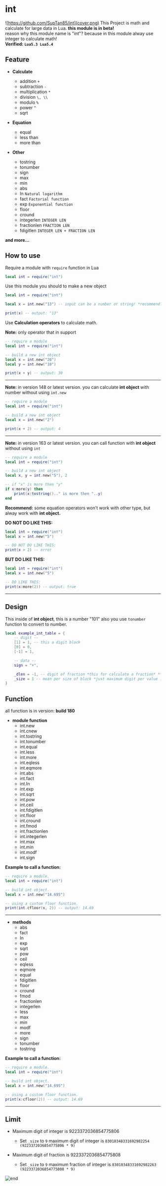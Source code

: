 # int

![https://github.com/SupTan85/int](cover.png)
This Project is math and calculate for large data in Lua. **this module is in beta!**\
reason why this module name is "int"? because in this module alway use integer to calculate math!\
**Verified: `Lua5.3 Lua5.4`**

## Feature

- **Calculate**
  - addition `+`
  - subtraction `-`
  - multiplication `*`
  - division `\, \\`
  - modulo `%`
  - power `^`
  - sqrt

- **Equation**
  - equal
  - less than
  - more than

- **Other**
  - tostring
  - tonumber
  - sign
  - max
  - min
  - abs
  - In `Natural logarithm`
  - fact `Factorial function`
  - exp `Exponential function`
  - floor
  - cround
  - integerlen `INTEGER LEN`
  - fractionlen `FRACTION LEN`
  - fdigitlen `INTEGER LEN + FRACTION LEN`

**and more...**

## How to use

Require a module with `require` function in Lua

```lua
local int = require("int")
```

Use this module you should to make a new object

```lua
local int = require("int")

local x = int.new("13") -- input can be a number or string! *recommend to use string*

print(x) -- output: "13"
```

Use **Calculation operators** to calculate math.

**Note:** only operator that in support

```lua
-- require a module
local int = require("int")

-- build a new int object
local x = int.new("20")
local y = int.new("10")

print(x + y) -- output: 30
```

-----
**Note:** in version 148 or latest version. you can calculate **int object** with number without using `int.new`

```lua
-- require a module
local int = require("int")

-- build a new int object
local x = int.new("2")

print(x + 2) -- output: 4

```

-----
**Note:** in version 163 or latest version. you can call function with **int object** without using `int`

```lua
-- require a module
local int = require("int")

-- build a new int object
local x, y = int.new("5"), 2

-- if "x" is more then "y"
if x:more(y) then
    print(x:tostring().." is more then "..y)
end
```

**Recommend:** some equation operators won't work with other type, but alway work with **int object.**

**DO NOT DO LIKE THIS:**

```lua
local int = require("int")
local x = int.new("5")

-- DO NOT DO LIKE THIS:
print(x > 2) -- error
```

**BUT DO LIKE THIS:**

```lua
local int = require("int")
local x = int.new("5")

-- DO LIKE THIS:
print(x:more(2)) -- output: true
```

-----

## Design

This inside of **int object**, this is a number "101" also you use `tonumber` function to convert to number.

```lua
local example_int_table = {
    -- digit --
    [1] = 1, -- this a digit block
    [0] = 0,
    [-1] = 1,

    -- data --
    sign = "+",

    _dlen = -1, -- digit of fraction *this for calculate a fraction* **DO NOT CHANGE. HAVE LIMIT!!**
    _size = 1 -- mean per size of block *just maximum digit per value in the digit block* **DO NOT CHANGE. HAVE LIMIT!!**
}
```

## Function

all function is in version: **build 180**

- **module function**
  - int.new
  - int.cnew
  - int.tostring
  - int.tonumber
  - int.equal
  - int.less
  - int.more
  - int.eqless
  - int.eqmore
  - int.abs
  - int.fact
  - int.In</span>
  - int.exp
  - int.sqrt
  - int.pow
  - int.ceil
  - int.fdigitlen
  - int.floor
  - int.cround
  - int.fmod
  - int.fractionlen
  - int.integerlen
  - int.max
  - int.min
  - int.modf
  - int.sign

**Example to call a function:**

```lua
-- require a module.
local int = require("int")

-- build int object.
local x = int.new("14.695")

-- using a custom floor function.
print(int.cfloor(x, 2)) -- output: 14.69
```

-----

- **methods**
  - abs
  - fact
  - In
  - exp
  - sqrt
  - pow
  - ceil
  - eqless
  - eqmore
  - equal
  - fdigitlen
  - floor
  - cround
  - fmod
  - fractionlen
  - integerlen
  - less
  - max
  - min
  - modf
  - more
  - sign
  - tonumber
  - tostring

**Example to call a function:**

```lua
-- require a module.
local int = require("int")

-- build int object.
local x = int.new("14.695")

-- using a custom floor function.
print(x:cfloor(2)) -- output: 14.69
```

-----

## Limit

- Maximum digit of integer is 9223372036854775806
  - Set `_size` to `9` maximum digit of integer is `83010348331692982254 (9223372036854775806 * 9)`

- Maximum digit of fraction is 9223372036854775808
  - Set `_size` to `9` maximum fraction of integer is `83010348331692982263 (9223372036854775808 * 9)`

![end](image-d.png)
